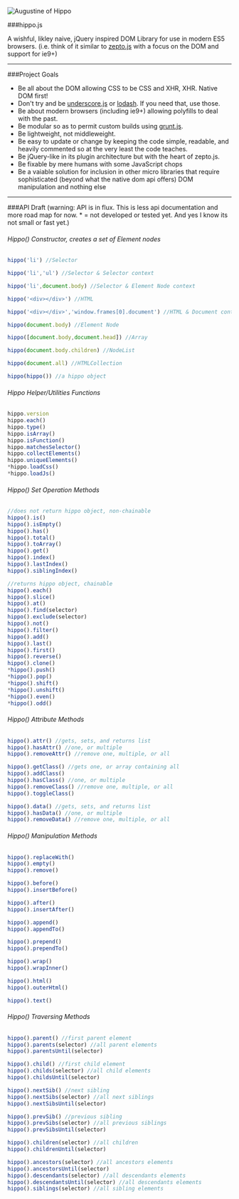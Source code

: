 ![Augustine of Hippo](https://raw.github.com/codylindley/hippojs/master/saint-augustine.jpeg)

###hippo.js


A wishful, likley naive, jQuery inspired DOM Library for use in modern ES5 browsers. 
(i.e. think of it similar to [zepto.js](http://zeptojs.com/) with a focus on the DOM and support for ie9+)

---

###Project Goals 

* Be all about the DOM allowing CSS to be CSS and XHR, XHR. Native DOM first!
* Don't try and be [underscore.js](http://underscorejs.org/) or [lodash](http://lodash.com/). If you need that, use those.
* Be about modern browsers (including ie9+) allowing polyfills to deal with the past.
* Be modular so as to permit custom builds using [grunt.js](http://gruntjs.com/).
* Be lightweight, not middleweight.
* Be easy to update or change by keeping the code simple, readable, and heavily commented so at the very least the code teaches.
* Be jQuery-like in its plugin architecture but with the heart of zepto.js.
* Be fixable by mere humans with some JavaScript chops
* Be a vaiable solution for inclusion in other micro libraries that require sophisticated (beyond what the native dom api offers) DOM manipulation and nothing else

---

###API Draft 
(warning: API is in flux. This is less api documentation and more road map for now. * = not developed or tested yet. And yes I know its not small or fast yet.)


###### Hippo() Constructor, creates a set of Element nodes

```js
hippo('li') //Selector

hippo('li','ul') //Selector & Selector context

hippo('li',document.body) //Selector & Element Node context 

hippo('<div></div>') //HTML

hippo('<div></div>','window.frames[0].document') //HTML & Document context

hippo(document.body) //Element Node

hippo([document.body,document.head]) //Array

hippo(document.body.children) //NodeList

hippo(document.all) //HTMLCollection

hippo(hippo()) //a hippo object
```
###### Hippo Helper/Utilities Functions
```js
hippo.version
hippo.each()
hippo.type()
hippo.isArray()
hippo.isFunction()
hippo.matchesSelector()
hippo.collectElements()
hippo.uniqueElements()
*hippo.loadCss()
*hippo.loadJs()
```
###### Hippo() Set Operation Methods
```js
//does not return hippo object, non-chainable
hippo().is()
hippo().isEmpty()
hippo().has()
hippo().total()
hippo().toArray()
hippo().get()
hippo().index()
hippo().lastIndex()
hippo().siblingIndex()

//returns hippo object, chainable 
hippo().each()
hippo().slice()
hippo().at()
hippo().find(selector)
hippo().exclude(selector)
hippo().not()
hippo().filter()
hippo().add()
hippo().last()
hippo().first()
hippo().reverse()
hippo().clone()
*hippo().push()
*hippo().pop()
*hippo().shift()
*hippo().unshift()
*hippo().even()
*hippo().odd()
```
###### Hippo() Attribute Methods
```js
hippo().attr() //gets, sets, and returns list
hippo().hasAttr() //one, or multiple
hippo().removeAttr() //remove one, multiple, or all

hippo().getClass() //gets one, or array containing all
hippo().addClass()
hippo().hasClass() //one, or multiple
hippo().removeClass() //remove one, multiple, or all
hippo().toggleClass()

hippo().data() //gets, sets, and returns list
hippo().hasData() //one, or multiple
hippo().removeData() //remove one, multiple, or all
```
###### Hippo() Manipulation Methods
```js
hippo().replaceWith()
hippo().empty()
hippo().remove()

hippo().before()
hippo().insertBefore()

hippo().after()
hippo().insertAfter()

hippo().append()
hippo().appendTo()

hippo().prepend()
hippo().prependTo()

hippo().wrap()
hippo().wrapInner()

hippo().html()
hippo().outerHtml()

hippo().text()
```
###### Hippo() Traversing Methods
```js
hippo().parent() //first parent element
hippo().parents(selector) //all parent elements
hippo().parentsUntil(selector)

hippo().child() //first child element
hippo().childs(selector) //all child elements
hippo().childsUntil(selector) 

hippo().nextSib() //next sibling
hippo().nextSibs(selector) //all next siblings
hippo().nextSibsUntil(selector) 

hippo().prevSib() //previous sibling
hippo().prevSibs(selector) //all previous siblings
hippo().prevSibsUntil(selector)

hippo().children(selector) //all children
hippo().childrenUntil(selector)

hippo().ancestors(selector) //all ancestors elements
hippo().ancestorsUntil(selector)
hippo().descendants(selector) //all descendants elements
hippo().descendantsUntil(selector) //all descendants elements
hippo().siblings(selector) //all sibling elements
```

